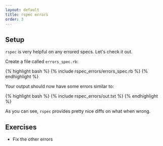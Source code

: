 ```yaml
---
layout: default
title: rspec errors
order: 3
---
```


Setup
-----

`rspec` is very helpful on any errored specs. Let's check it out.

Create a file called `errors_spec.rb`:

{% highlight bash %}
{% include rspec_errors/errors_spec.rb %}
{% endhighlight %}

Your output should now have some errors similar to:

{% highlight bash %}
{% include rspec_errors/out.txt %}
{% endhighlight %}

As you can see, `rspec` provides pretty nice diffs on what when wrong. 

Exercises
---------

* Fix the other errors
